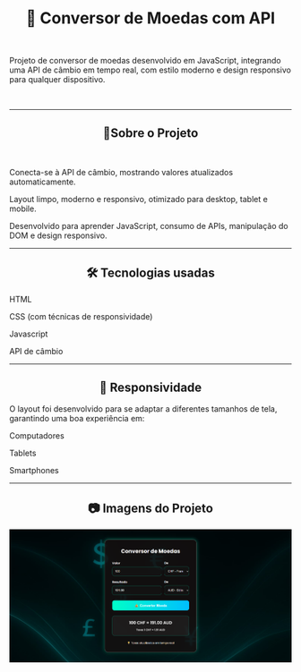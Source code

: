 <h1 align = "center"> 💱 Conversor de Moedas com API</h1>
<br>
<p>Projeto de conversor de moedas desenvolvido em JavaScript, integrando uma API de câmbio em tempo real, com estilo moderno e design responsivo para qualquer dispositivo. </p>
<br>

---


<h2 align = "center">📌Sobre o Projeto</h2>

<br>
<p>
Conecta-se à API de câmbio, mostrando valores atualizados automaticamente.

Layout limpo, moderno e responsivo, otimizado para desktop, tablet e mobile.

Desenvolvido para aprender JavaScript, consumo de APIs, manipulação do DOM e design responsivo.
</p>

---

<h2 align = "center">🛠 Tecnologias usadas </h2>

<p>HTML</p>

<p>CSS (com técnicas de responsividade)</p>

<p>Javascript</p>

<p>API de câmbio</p>

---

<h2 align = "center">📱 Responsividade</h2>

<p>O layout foi desenvolvido para se adaptar a diferentes tamanhos de tela, garantindo uma boa experiência em:

Computadores

Tablets

Smartphones
</p>

---

<h2 align="center">📷 Imagens do Projeto</h2>

<img src = "https://github.com/JoaoPedrodev7/Conversor-de-Moedas-API/blob/main/img/imagem-projeto.png?raw=true">
